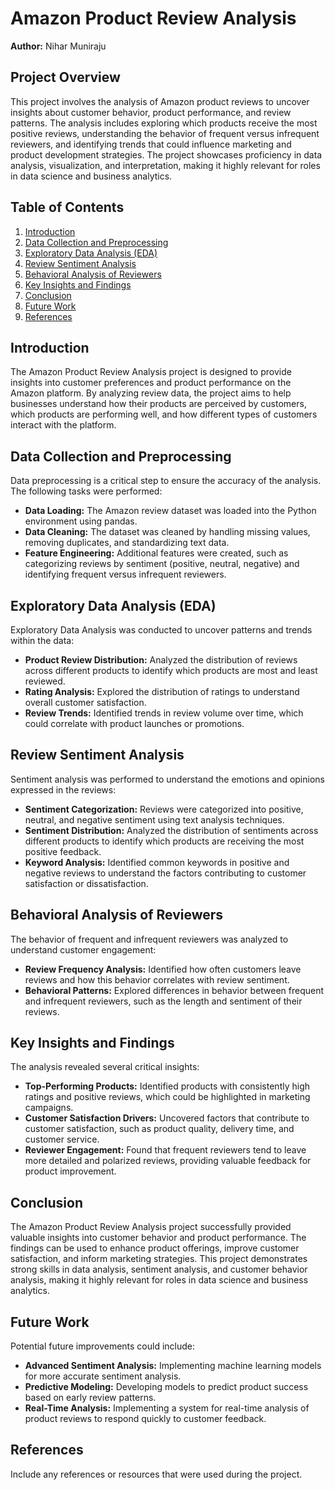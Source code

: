 
# Amazon Product Review Analysis

**Author:** Nihar Muniraju

## Project Overview

This project involves the analysis of Amazon product reviews to uncover insights about customer behavior, product performance, and review patterns. The analysis includes exploring which products receive the most positive reviews, understanding the behavior of frequent versus infrequent reviewers, and identifying trends that could influence marketing and product development strategies. The project showcases proficiency in data analysis, visualization, and interpretation, making it highly relevant for roles in data science and business analytics.

## Table of Contents

1. [Introduction](#introduction)
2. [Data Collection and Preprocessing](#data-collection-and-preprocessing)
3. [Exploratory Data Analysis (EDA)](#exploratory-data-analysis-eda)
4. [Review Sentiment Analysis](#review-sentiment-analysis)
5. [Behavioral Analysis of Reviewers](#behavioral-analysis-of-reviewers)
6. [Key Insights and Findings](#key-insights-and-findings)
7. [Conclusion](#conclusion)
8. [Future Work](#future-work)
9. [References](#references)

## Introduction

The Amazon Product Review Analysis project is designed to provide insights into customer preferences and product performance on the Amazon platform. By analyzing review data, the project aims to help businesses understand how their products are perceived by customers, which products are performing well, and how different types of customers interact with the platform.

## Data Collection and Preprocessing

Data preprocessing is a critical step to ensure the accuracy of the analysis. The following tasks were performed:

- **Data Loading:** The Amazon review dataset was loaded into the Python environment using pandas.
- **Data Cleaning:** The dataset was cleaned by handling missing values, removing duplicates, and standardizing text data.
- **Feature Engineering:** Additional features were created, such as categorizing reviews by sentiment (positive, neutral, negative) and identifying frequent versus infrequent reviewers.

## Exploratory Data Analysis (EDA)

Exploratory Data Analysis was conducted to uncover patterns and trends within the data:

- **Product Review Distribution:** Analyzed the distribution of reviews across different products to identify which products are most and least reviewed.
- **Rating Analysis:** Explored the distribution of ratings to understand overall customer satisfaction.
- **Review Trends:** Identified trends in review volume over time, which could correlate with product launches or promotions.

## Review Sentiment Analysis

Sentiment analysis was performed to understand the emotions and opinions expressed in the reviews:

- **Sentiment Categorization:** Reviews were categorized into positive, neutral, and negative sentiment using text analysis techniques.
- **Sentiment Distribution:** Analyzed the distribution of sentiments across different products to identify which products are receiving the most positive feedback.
- **Keyword Analysis:** Identified common keywords in positive and negative reviews to understand the factors contributing to customer satisfaction or dissatisfaction.

## Behavioral Analysis of Reviewers

The behavior of frequent and infrequent reviewers was analyzed to understand customer engagement:

- **Review Frequency Analysis:** Identified how often customers leave reviews and how this behavior correlates with review sentiment.
- **Behavioral Patterns:** Explored differences in behavior between frequent and infrequent reviewers, such as the length and sentiment of their reviews.

## Key Insights and Findings

The analysis revealed several critical insights:

- **Top-Performing Products:** Identified products with consistently high ratings and positive reviews, which could be highlighted in marketing campaigns.
- **Customer Satisfaction Drivers:** Uncovered factors that contribute to customer satisfaction, such as product quality, delivery time, and customer service.
- **Reviewer Engagement:** Found that frequent reviewers tend to leave more detailed and polarized reviews, providing valuable feedback for product improvement.

## Conclusion

The Amazon Product Review Analysis project successfully provided valuable insights into customer behavior and product performance. The findings can be used to enhance product offerings, improve customer satisfaction, and inform marketing strategies. This project demonstrates strong skills in data analysis, sentiment analysis, and customer behavior analysis, making it highly relevant for roles in data science and business analytics.

## Future Work

Potential future improvements could include:

- **Advanced Sentiment Analysis:** Implementing machine learning models for more accurate sentiment analysis.
- **Predictive Modeling:** Developing models to predict product success based on early review patterns.
- **Real-Time Analysis:** Implementing a system for real-time analysis of product reviews to respond quickly to customer feedback.

## References

Include any references or resources that were used during the project.

